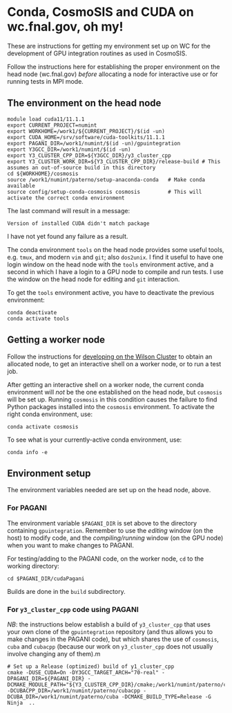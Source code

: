 # Conda, CosmoSIS and CUDA on wc.fnal.gov, oh my!

These are instructions for getting my environment set up on WC for the development
of GPU integration routines as used in CosmoSIS.

Follow the instructions here for establishing the proper environment on the head
node (wc.fnal.gov) *before* allocating a node for interactive use or for running
tests in MPI mode.

## The environment on the head node

    module load cuda11/11.1.1
    export CURRENT_PROJECT=numint
    export WORKHOME=/work1/${CURRENT_PROJECT}/$(id -un)
    export CUDA_HOME=/srv/software/cuda-toolkits/11.1.1
    export PAGANI_DIR=/work1/numint/$(id -un)/gpuintegration
    export Y3GCC_DIR=/work1/numint/$(id -un)
    export Y3_CLUSTER_CPP_DIR=${Y3GCC_DIR}/y3_cluster_cpp
    export Y3_CLUSTER_WORK_DIR=${Y3_CLUSTER_CPP_DIR}/release-build # This assumes an out-of-source build in this directory
    cd ${WORKHOME}/cosmosis
    source /work1/numint/paterno/setup-anaconda-conda   # Make conda available
    source config/setup-conda-cosmosis cosmosis         # This will activate the correct conda environment

The last command will result in a message:

    Version of installed CUDA didn't match package

I have not yet found any failure as a result.

The conda environment `tools` on the head node provides some useful tools, e.g. `tmux`, and modern `vim` and `git`; also `dos2unix`.
I find it useful to have one login window on the head node with the `tools` environment active, and a second in which I have a
login to a GPU node to compile and run tests. I use the window on the head node for editing and `git` interaction.

To get the `tools` environment active, you have to deactivate the previous environment:

    conda deactivate
    conda activate tools

## Getting a worker node

Follow the instructions for [developing on the Wilson Cluster](developing-on-wc.md) to
obtain an allocated node, to get an interactive shell on a worker node, or to run a
test job.

After getting an interactive shell on a worker node, the current conda environment will *not*
be the one established on the head node, but `cosmosis` will be set up. Running `cosmosis` in
this condition causes the failure to find Python packages installed into the `cosmosis` environment.
To activate the right conda environment, use:

    conda activate cosmosis

To see what is your currently-active conda environment, use:

    conda info -e

## Environment setup

The environment variables needed are set up on the head node, above.

### For PAGANI

The environment variable `$PAGANI_DIR` is set above to the directory containing `gpuintegration`.
Remember to use the *editing* window (on the host) to modify code, and the *compiling/running* window
(on the GPU node) when you want to make changes to PAGANI.

For testing/adding to the PAGANI code, on the worker node,
`cd` to the working directory:

    cd $PAGANI_DIR/cudaPagani
 
Builds are done in the `build` subdirectory.

### For `y3_cluster_cpp` code using PAGANI

*NB*: the instructions below establish a build of `y3_cluster_cpp` that uses your own clone
of the `gpuintegration` repository (and thus allows you to make changes in the PAGANI code),
but which shares the use of `cosmosis`, `cuba` and `cubacpp` (because our work on `y3_cluster_cpp`
does not usually involve changing any of them).m


    # Set up a Release (optimized) build of y1_cluster_cpp
    cmake -DUSE_CUDA=On -DY3GCC_TARGET_ARCH="70-real" -DPAGANI_DIR=${PAGANI_DIR} -DCMAKE_MODULE_PATH="${Y3_CLUSTER_CPP_DIR}/cmake;/work1/numint/paterno/cubacpp/cmake/modules" -DCUBACPP_DIR=/work1/numint/paterno/cubacpp -DCUBA_DIR=/work1/numint/paterno/cuba -DCMAKE_BUILD_TYPE=Release -G Ninja  ..
